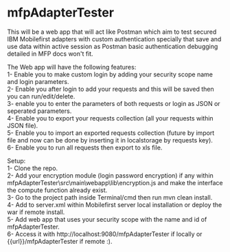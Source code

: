 # mfpAdapterTester
This will be a web app that will act like Postman which aim to test secured IBM Mobilefirst adapters with custom authentication specially that save and use data within active session as Postman basic authentication debugging detailed in MFP docs won't fit.

The Web app will have the following features:<br />
1- Enable you to make custom login by adding your security scope name and login parameters.<br />
2- Enable you after login to add your requests and this will be saved then you can run/edit/delete.<br />
3- enable you to enter the parameters of both requests or login as JSON or seperated parameters.<br />
4- Enable you to export your requests collection (all your requests within JSON file).<br />
5- Enable you to import an exported requests collection (future by import file and now can be done by inserting it in localstorage by requests key).<br />
6- Enable you to run all requests then export to xls file.<br />

Setup:<br />
1- Clone the repo.<br />
2- Add your encryption module (login password encryption) if any within mfpAdapterTester\src\main\webapp\lib\encryption.js and make the interface the compute function already exist.<br />
3- Go to the project path inside Terminal/cmd then run mvn clean install.<br />
4- Add <application name="mfpAdapterTester" location="{{Path}}\mfpAdapterTester\target\mfpAdapterTester.war" type="war"></application> to server.xml within Mobilefirst server local installation or deploy the war if remote install.<br />
5- Add web app that uses your security scope with the name and id of mfpAdapterTester.<br />
6- Access it with http://localhost:9080/mfpAdapterTester if locally or {{url}}/mfpAdapterTester if remote :).<br />
